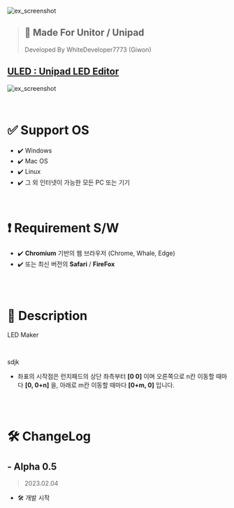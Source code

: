 ![ex_screenshot](./src/title.png)
> ## 📝 Made For Unitor / Unipad
> Developed By WhiteDeveloper7773 (Giwon)

## [ULED : Unipad LED Editor](https://whitedev7773.github.io/ULED)
![ex_screenshot](./src/screenshot.png)

<br>


# ✅ Support OS
- ✔️ Windows
- ✔️ Mac OS
- ✔️ Linux
- ✔️ 그 외 인터넷이 가능한 모든 PC 또는 기기

<br>

# ❗ Requirement S/W
- ✔️ **Chromium** 기반의 웹 브라우저 (Chrome, Whale, Edge)
- ✔️ 또는 최신 버전의 **Safari** / **FireFox**

<br>
<br>

# 📘 Description
LED Maker

<br>

sdjk

- 좌표의 시작점은 런치패드의 상단 좌측부터 __[0 0]__ 이며 오른쪽으로 n칸 이동할 때마다 __[0, 0+n]__ 을, 아래로 m칸 이동할 때마다 __[0+m, 0]__ 입니다.

<br>
<br>

# 🛠️ ChangeLog
## - Alpha 0.5
> 2023.02.04
- 🛠️ 개발 시작